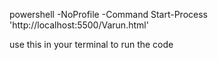 powershell -NoProfile -Command Start-Process 'http://localhost:5500/Varun.html'

use this in your terminal to run the code
